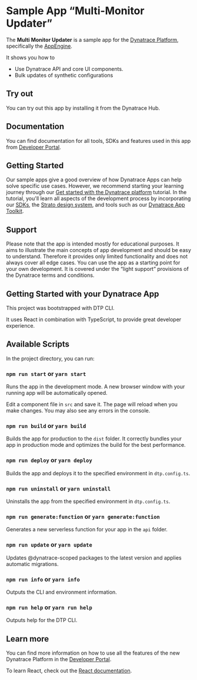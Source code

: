 # Sample App “Multi-Monitor Updater”

The **Multi Monitor Updater** is a sample app for the [Dynatrace Platform](https://www.dynatrace.com/platform/), specifically the [AppEngine](https://www.dynatrace.com/platform/appengine/). 

It shows you how to
* Use Dynatrace API and core UI components.
* Bulk updates of synthetic configurations


## Try out

You can try out this app by installing it from the Dynatrace Hub.


## Documentation

You can find documentation for all tools, SDKs and features used in this app from [Developer Portal](https://developer.dynatrace.com/preview/sample-apps/multi-monitor-updater/).


## Getting Started
Our sample apps give a good overview of how Dynatrace Apps can help solve specific use cases. However, we recommend starting your learning journey through our [Get started with the Dynatrace platform](https://developer.dynatracelabs.com/getting-started/tutorial/) tutorial. In the tutorial, you'll learn all aspects of the development process by incorporating our [SDKs](https://developer.dynatracelabs.com/reference/sdks/), the [Strato design system](https://developer.dynatracelabs.com/reference/design-system/), and tools such as our [Dynatrace App Toolkit](https://developer.dynatracelabs.com/reference/cli/).


## Support

Please note that the app is intended mostly for educational purposes. It aims to illustrate the main concepts of app development and should be easy to understand. Therefore it provides only limited functionality and does not always cover all edge cases. You can use the app as a starting point for your own development. It is covered under the “light support” provisions of the Dynatrace terms and conditions.

## Getting Started with your Dynatrace App

This project was bootstrapped with DTP CLI.

It uses React in combination with TypeScript, to provide great developer experience.

## Available Scripts

In the project directory, you can run:

### `npm run start` or `yarn start`

Runs the app in the development mode.
A new browser window with your running app will be automatically opened.

Edit a component file in `src` and save it. The page will reload when you make changes.
You may also see any errors in the console.

### `npm run build` or `yarn build`

Builds the app for production to the `dist` folder.
It correctly bundles your app in production mode and optimizes the build for the best performance.

### `npm run deploy` or `yarn deploy`

Builds the app and deploys it to the specified environment in `dtp.config.ts`.

### `npm run uninstall` or `yarn uninstall`

Uninstalls the app from the specified environment in `dtp.config.ts`.

### `npm run generate:function` or `yarn generate:function`

Generates a new serverless function for your app in the `api` folder.

### `npm run update` or `yarn update`

Updates @dynatrace-scoped packages to the latest version and applies automatic migrations.

### `npm run info` or `yarn info`

Outputs the CLI and environment information.

### `npm run help` or `yarn run help`

Outputs help for the DTP CLI.

## Learn more

You can find more information on how to use all the features of the new Dynatrace Platform in the [Developer Portal](https://developer.dynatracelabs.com/).

To learn React, check out the [React documentation](https://reactjs.org/).
